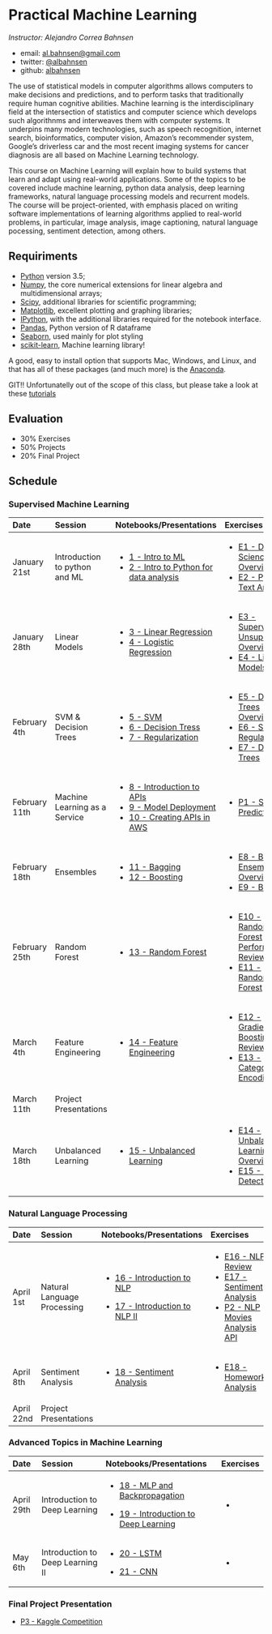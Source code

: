 # Practical Machine Learning

*Instructor: Alejandro Correa Bahnsen*

- email: <al.bahnsen@gmail.com>
- twitter: [@albahnsen](https://twitter.com/albahnsen)
- github: [albahnsen](http://github.com/albahnsen)


The use of statistical models in computer algorithms allows computers to make decisions and predictions, and to perform tasks that traditionally require human cognitive abilities. Machine learning is the interdisciplinary field at the intersection of statistics and computer science which develops such algorithnms and interweaves them with computer systems. It underpins many modern technologies, such as speech recognition, internet search, bioinformatics, computer vision, Amazon’s recommender system, Google’s driverless car and the most recent imaging systems for cancer diagnosis are all based on Machine Learning technology.

This course on Machine Learning will explain how to build systems that learn and adapt using real-world applications. Some of the topics to be covered include machine learning, python data analysis, deep learning frameworks, natural language processing models and recurrent models. The course will be project-oriented, with emphasis placed on writing software implementations of learning algorithms applied to real-world problems, in particular, image analysis, image captioning, natural language pocessing, sentiment detection, among others.

## Requiriments 
* [Python](http://www.python.org) version 3.5;
* [Numpy](http://www.numpy.org), the core numerical extensions for linear algebra and multidimensional arrays;
* [Scipy](http://www.scipy.org), additional libraries for scientific programming;
* [Matplotlib](http://matplotlib.sf.net), excellent plotting and graphing libraries;
* [IPython](http://ipython.org), with the additional libraries required for the notebook interface.
* [Pandas](http://pandas.pydata.org/), Python version of R dataframe
* [Seaborn](stanford.edu/~mwaskom/software/seaborn/), used mainly for plot styling
* [scikit-learn](http://scikit-learn.org), Machine learning library!

A good, easy to install option that supports Mac, Windows, and Linux, and that has all of these packages (and much more) is the [Anaconda](https://www.continuum.io/).

GIT!! Unfortunatelly out of the scope of this class, but please take a look at these [tutorials](https://help.github.com/articles/good-resources-for-learning-git-and-github/)

## Evaluation

* 30% Exercises
* 50% Projects
* 20% Final Project

## Schedule

### Supervised Machine Learning
| Date | Session         | Notebooks/Presentations          | Exercises |
| :----| :----| :------------- | :------------- | 
| January 21st | Introduction to python and ML | <ul><li>[1 - Intro to ML](https://nbviewer.jupyter.org/github/albahnsen/PracticalMachineLearningClass/blob/master/notebooks/01-IntroMachineLearning.ipynb) </li> <li>[2 - Intro to Python for data analysis](https://nbviewer.jupyter.org/github/albahnsen/PracticalMachineLearningClass/blob/master/notebooks/02-IntroPython_Numpy_Scypy_Pandas.ipynb) </li></ul> | <ul><li>[E1 - Data Science Overview](https://github.com/albahnsen/PracticalMachineLearningClass/blob/master/exercises/E1-DataScienceOverview) </li><li>[E2 - Python Text Analysis](https://nbviewer.jupyter.org/github/albahnsen/PracticalMachineLearningClass/blob/master/exercises/E2-%20Python%20Text%20Analysis.ipynb) </li>  </ul> | 
| January 28th | Linear Models | <ul><li>[3 - Linear Regression](https://nbviewer.jupyter.org/github/albahnsen/PracticalMachineLearningClass/blob/master/notebooks/03-linear_regression.ipynb) </li> <li>[4 - Logistic Regression](https://nbviewer.jupyter.org/github/albahnsen/PracticalMachineLearningClass/blob/master/notebooks/04-logistic_regression.ipynb) </li>  </ul> | <ul><li>[E3 - Supervised vs Unsupervised Overview]() </li> <li>[E4 - Linear Models]() </li> </ul> | 
| February 4th | SVM & Decision Trees  | <ul><li>[5 - SVM](https://nbviewer.jupyter.org/github/albahnsen/PracticalMachineLearningClass/blob/master/notebooks/05-SVM.ipynb) </li><li>[6 - Decision Tress](https://nbviewer.jupyter.org/github/albahnsen/PracticalMachineLearningClass/blob/master/notebooks/06-decision_trees.ipynb) </li><li>[7 - Regularization](https://nbviewer.jupyter.org/github/albahnsen/PracticalMachineLearningClass/blob/master/notebooks/07-regularization.ipynb) </li></ul> | <ul><li>[E5 - Decision Trees Overview](https://github.com/albahnsen/PracticalMachineLearningClass/blob/master/exercises/E5-DecisionTreesOverview.md) </li> <li>[E6 - SVM - Regularization](https://nbviewer.jupyter.org/github/albahnsen/PracticalMachineLearningClass/blob/master/exercises/E6-SVM%26Regularization.ipynb) </li> <li>[E7 - Decision Trees](https://nbviewer.jupyter.org/github/albahnsen/PracticalMachineLearningClass/blob/master/exercises/E7-DecisionTrees.ipynb) </li></ul> | 
| February 11th | Machine Learning as a Service | <ul>  <li>[8 - Introduction to APIs](https://nbviewer.jupyter.org/format/slides/github/albahnsen/PracticalMachineLearningClass/blob/master/notebooks/08-IntroductionToAPIs.ipynb#/) </li> <li>[9 - Model Deployment](https://nbviewer.jupyter.org/github/albahnsen/PracticalMachineLearningClass/blob/master/notebooks/09-Model_Deployment.ipynb) </li><li>[10 - Creating APIs in AWS](https://nbviewer.jupyter.org/format/slides/github/albahnsen/PracticalMachineLearningClass/blob/master/notebooks/10-CreatingAPIinAWS.ipynb#/) </li></ul> | <ul><li>[P1 - Survival Prediction API](https://nbviewer.jupyter.org/github/albahnsen/PracticalMachineLearningClass/blob/master/exercises/P1-UsedVehiclePricePrediction.ipynb) </li> </ul> | 
| February 18th |  Ensembles | <ul><li>[11 - Bagging](https://nbviewer.jupyter.org/github/albahnsen/PracticalMachineLearningClass/blob/master/notebooks/11-Ensembles_Bagging.ipynb) </li><li>[12 - Boosting](https://nbviewer.jupyter.org/github/albahnsen/PracticalMachineLearningClass/blob/master/notebooks/12-Ensembles_Boosting.ipynb) </li></ul> | <ul><li>[E8 - Best Ensemble Overview](https://github.com/albahnsen/PracticalMachineLearningClass/blob/master/exercises/E8-EnsembleTreesOverview.md) </li><li>[E9 - Bagging](https://nbviewer.jupyter.org/github/albahnsen/PracticalMachineLearningClass/blob/master/exercises/E9-Bagging.ipynb) </li> </ul> | 
| February 25th |  Random Forest | <ul><li>[13 - Random Forest](https://nbviewer.jupyter.org/github/albahnsen/PracticalMachineLearningClass/blob/master/notebooks/13-Ensembles_RandomForest.ipynb) </li></ul> | <ul><li>[E10 - Random Forest Performance Review](https://github.com/albahnsen/PracticalMachineLearningClass/blob/master/exercises/E10-RandomForestPerformanceReview.md) </li><li>[E11 - Random Forest](https://nbviewer.jupyter.org/github/albahnsen/PracticalMachineLearningClass/blob/master/exercises/E11-RandomForest.ipynb) </li> </ul> | 
| March 4th |  Feature Engineering | <ul><li>[14 - Feature Engineering](https://nbviewer.jupyter.org/github/albahnsen/PracticalMachineLearningClass/blob/master/notebooks/14-data_preparation.ipynb) </li> </ul> | <ul><li>[E12 - Gradient Boosting Review](https://github.com/albahnsen/PracticalMachineLearningClass/blob/master/exercises/E12-GradientBoostingRewiew.md) </li> <li>[E13 - Categorical Encoding ](https://nbviewer.jupyter.org/github/albahnsen/PracticalMachineLearningClass/blob/master/exercises/E13-CategoricalEncoding.ipynb) </li> </ul> | 
| March 11th | Project Presentations  |  | | 
| March 18th |  Unbalanced Learning | <ul><li>[15 - Unbalanced Learning](https://nbviewer.jupyter.org/github/albahnsen/PracticalMachineLearningClass/blob/master/notebooks/15-Unbalanced_Datasets.ipynb) </li></ul> | <ul><li>[E14 - Unbalanced Learning Overview](https://github.com/albahnsen/PracticalMachineLearningClass/blob/master/exercises/E14-UnbalancedLearningOverview.md) </li> <li>[E15 - Fraud Detection](https://nbviewer.jupyter.org/github/albahnsen/PracticalMachineLearningClass/blob/master/exercises/E15-fraud_detection.ipynb) </li>  </ul>  | 


 ### Natural Language Processing
| Date | Session         | Notebooks/Presentations          | Exercises |
| :----| :----| :------------- | :------------- | 
| April 1st | Natural Language Processing  | <ul><li>[16 - Introduction to NLP](https://github.com/albahnsen/PracticalMachineLearningClass/blob/master/notebooks/16-IntroNLP.pdf) </li></ul> <ul><li>[17 - Introduction to NLP II ](https://nbviewer.jupyter.org/github/albahnsen/PracticalMachineLearningClass/blob/master/notebooks/17-NaturalLanguageProcessing.ipynb) </li></ul> | <ul><li>[E16 - NLP Review](https://github.com/albahnsen/PracticalMachineLearningClass/blob/master/exercises/E16-NLPOverview.md) </li><li>[E17 - Sentiment Analysis](https://github.com/albahnsen/PracticalMachineLearningClass/blob/master/exercises/E17-SentimentPrediction.ipynb) </li> <li>[P2 - NLP Movies Analysis API](https://nbviewer.jupyter.org/github/albahnsen/PracticalMachineLearningClass/blob/master/exercises/P2-MovieGenrePrediction.ipynb) </li> </ul> | 
| April 8th |  Sentiment Analysis | <ul><li>[18 - Sentiment Analysis](https://github.com/albahnsen/PracticalMachineLearningClass/blob/master/notebooks/18-IntroNLP_II.pdf) </li></ul> | <ul><li>[E18 - Homeworks Analysis](https://nbviewer.jupyter.org/github/albahnsen/PracticalMachineLearningClass/blob/master/exercises/E18-ClassHomeworksAnalysis.ipynb) </li>  </ul> |
| April 22nd | Project Presentations  |  | | 
 ### Advanced Topics in Machine Learning
| Date | Session         | Notebooks/Presentations          | Exercises |
| :----| :----| :------------- | :------------- | 
| April 29th |  Introduction to Deep Learning | <ul><li>[18 - MLP and Backpropagation]() </li></ul> <ul><li>[19 - Introduction to Deep Learning]() </li></ul> | <ul><li>[]() </li> </ul> | 
| May 6th |  Introduction to Deep Learning II| <ul><li>[20 - LSTM]() </li></ul>  <ul><li>[21 - CNN]() </li></ul> | <ul><li>[]() </li> </ul> | 


### Final Project Presentation 

* [P3 - Kaggle Competition]() 


